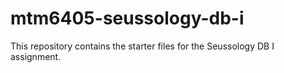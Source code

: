 # mtm6405-seussology-db-i
This repository contains the starter files for the Seussology DB I assignment.
